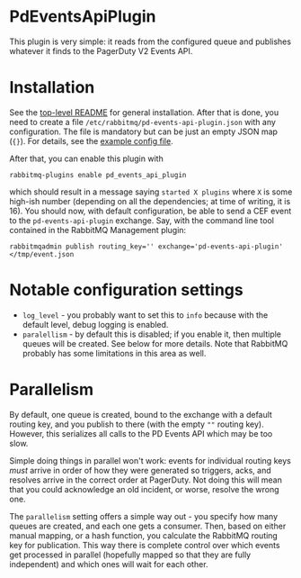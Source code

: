 # PdEventsApiPlugin

This plugin is very simple: it reads from the configured queue and publishes whatever it finds
to the PagerDuty V2 Events API.

# Installation

See the [top-level README](../README.md) for general installation. After that is done, you
need to create a file `/etc/rabbitmq/pd-events-api-plugin.json` with any configuration. The
file is mandatory but can be just an empty JSON map (`{}`). For details, see the
[example config file](config/pd-events-api-plugin.json).

After that, you can enable this plugin with

```
rabbitmq-plugins enable pd_events_api_plugin
```

which should result in a message saying `started X plugins` where `X` is some high-ish number
(depending on all the dependencies; at time of writing, it is 16). You should now, with
default configuration, be able to send a CEF event to the `pd-events-api-plugin` exchange. Say,
with the command line tool contained in the RabbitMQ Management plugin:

```
rabbitmqadmin publish routing_key='' exchange='pd-events-api-plugin' </tmp/event.json
```

# Notable configuration settings

* `log_level` - you probably want to set this to `info` because with the default level, debug
  logging is enabled.
* `paralellism` - by default this is disabled; if you enable it, then multiple queues will be
  created. See below for more details. Note that RabbitMQ probably has some limitations in this
  area as well.

# Parallelism

By default, one queue is created, bound to the exchange with a default routing key, and you
publish to there (with the empty `""` routing key). However, this serializes all calls to the
PD Events API which may be too slow.

Simple doing things in parallel won't work: events for individual routing keys _must_ arrive in order
of how they were generated so triggers, acks, and resolves arrive in the correct order at PagerDuty. Not
doing this will mean that you could acknowledge an old incident, or worse, resolve the wrong one.

The `parallelism` setting offers a simple way out - you specify how many queues are created, and each
one gets a consumer. Then, based on either manual mapping, or a hash function, you calculate the
RabbitMQ routing key for publication. This way there is complete control over which events get processed
in parallel (hopefully mapped so that they are fully independent) and which ones will wait for each other.
